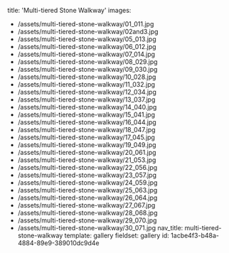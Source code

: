 title: 'Multi-tiered Stone Walkway'
images:
  - /assets/multi-tiered-stone-walkway/01_011.jpg
  - /assets/multi-tiered-stone-walkway/02and3.jpg
  - /assets/multi-tiered-stone-walkway/05_013.jpg
  - /assets/multi-tiered-stone-walkway/06_012.jpg
  - /assets/multi-tiered-stone-walkway/07_014.jpg
  - /assets/multi-tiered-stone-walkway/08_029.jpg
  - /assets/multi-tiered-stone-walkway/09_030.jpg
  - /assets/multi-tiered-stone-walkway/10_028.jpg
  - /assets/multi-tiered-stone-walkway/11_032.jpg
  - /assets/multi-tiered-stone-walkway/12_034.jpg
  - /assets/multi-tiered-stone-walkway/13_037.jpg
  - /assets/multi-tiered-stone-walkway/14_040.jpg
  - /assets/multi-tiered-stone-walkway/15_041.jpg
  - /assets/multi-tiered-stone-walkway/16_044.jpg
  - /assets/multi-tiered-stone-walkway/18_047.jpg
  - /assets/multi-tiered-stone-walkway/17_045.jpg
  - /assets/multi-tiered-stone-walkway/19_049.jpg
  - /assets/multi-tiered-stone-walkway/20_061.jpg
  - /assets/multi-tiered-stone-walkway/21_053.jpg
  - /assets/multi-tiered-stone-walkway/22_056.jpg
  - /assets/multi-tiered-stone-walkway/23_057.jpg
  - /assets/multi-tiered-stone-walkway/24_059.jpg
  - /assets/multi-tiered-stone-walkway/25_063.jpg
  - /assets/multi-tiered-stone-walkway/26_064.jpg
  - /assets/multi-tiered-stone-walkway/27_067.jpg
  - /assets/multi-tiered-stone-walkway/28_068.jpg
  - /assets/multi-tiered-stone-walkway/29_070.jpg
  - /assets/multi-tiered-stone-walkway/30_071.jpg
nav_title: multi-tiered-stone-walkway
template: gallery
fieldset: gallery
id: 1acbe4f3-b48a-4884-89e9-389010dc9d4e
